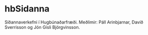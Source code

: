 hbSidanna
=========

Síðannaverkefni í Hugbúnaðarfræði. Meðlimir: Páll Arinbjarnar, Davíð Sverrisson og Jón Gísli Björgvinsson.

